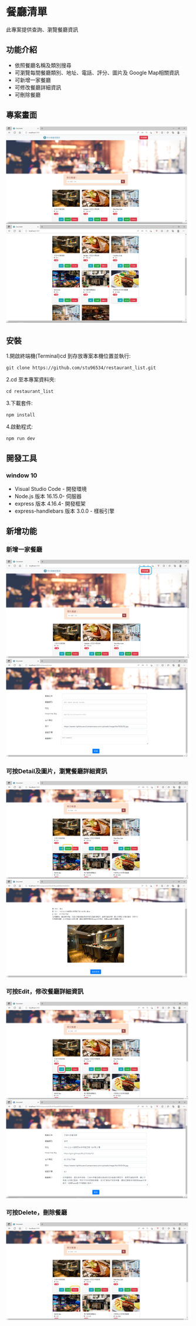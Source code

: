 # 餐廳清單
此專案提供查詢、瀏覽餐廳資訊

## 功能介紹
 - 依照餐廳名稱及類別搜尋
 - 可瀏覽每間餐廳類別、地址、電話、評分、圖片及 Google Map相關資訊
 - 可新增一家餐廳
 - 可修改餐廳詳細資訊
 - 可刪除餐廳

## 專案畫面

![首頁](https://github.com/stu96534/restaurant_list/blob/main/public/餐廳首頁.png)
![餐廳列表](https://github.com/stu96534/restaurant_list/blob/main/public/餐廳首頁2.png)

## 安裝
1.開啟終端機(Terminal)cd 到存放專案本機位置並執行:

```
git clone https://github.com/stu96534/restaurant_list.git
```

2.cd 至本專案資料夾:

```
cd restaurant_list
```

3.下載套件:

```
npm install
```

4.啟動程式:

```
npm run dev
```
## 開發工具
### window 10
 - Visual Studio Code - 開發環境
 - Node.js 版本 16.15.0- 伺服器
 - express 版本 4.16.4- 開發框架
 - express-handlebars 版本 3.0.0 - 樣板引擎
 
 ## 新增功能
 ### 新增一家餐廳
 ![新增](https://github.com/stu96534/restaurant_list/blob/main/public/新增.png)
 ![新增](https://github.com/stu96534/restaurant_list/blob/main/public/新增2.png)
 ### 可按Detail及圖片，瀏覽餐廳詳細資訊
 ![詳細資料](https://github.com/stu96534/restaurant_list/blob/main/public/詳細資料.png)
 ![詳細資料](https://github.com/stu96534/restaurant_list/blob/main/public/詳細資料2.png)
 ### 可按Edit，修改餐廳詳細資訊
 ![修改](https://github.com/stu96534/restaurant_list/blob/main/public/修改.png)
 ![修改](https://github.com/stu96534/restaurant_list/blob/main/public/修改2.png)
 ### 可按Delete，刪除餐廳
 ![刪除](https://github.com/stu96534/restaurant_list/blob/main/public/刪除.png)
